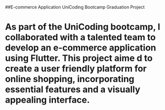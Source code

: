 ##E-commerce Application UniCoding Bootcamp Graduation Project
# As part of the UniCoding bootcamp, I collaborated with a talented team to develop an  e-commerce application using Flutter. This project aime d to create a user friendly platform for online shopping, incorporating essential features and a visually appealing interface.
